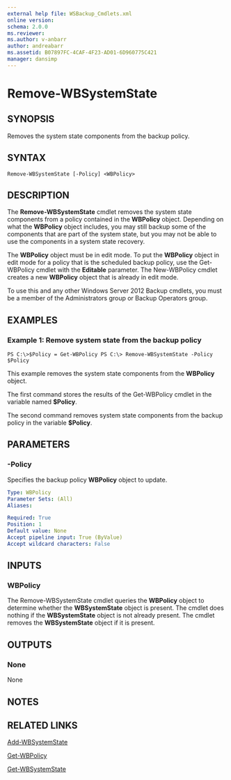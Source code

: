 ```yaml
---
external help file: WSBackup_Cmdlets.xml
online version: 
schema: 2.0.0
ms.reviewer:
ms.author: v-anbarr
author: andreabarr
ms.assetid: B07897FC-4CAF-4F23-AD01-6D960775C421
manager: dansimp
---
```


# Remove-WBSystemState

## SYNOPSIS
Removes the system state components from the backup policy.

## SYNTAX

```
Remove-WBSystemState [-Policy] <WBPolicy>
```

## DESCRIPTION
The **Remove-WBSystemState** cmdlet removes the system state components from a policy contained in the **WBPolicy** object.
Depending on what the **WBPolicy** object includes, you may still backup some of the components that are part of the system state, but you may not be able to use the components in a system state recovery.

The **WBPolicy** object must be in edit mode.
To put the **WBPolicy** object in edit mode for a policy that is the scheduled backup policy, use the Get-WBPolicy cmdlet with the **Editable** parameter.
The New-WBPolicy cmdlet creates a new **WBPolicy** object that is already in edit mode.

To use this and any other Windows Server 2012 Backup cmdlets, you must be a member of the Administrators group or Backup Operators group.

## EXAMPLES

### Example 1: Remove system state from the backup policy
```
PS C:\>$Policy = Get-WBPolicy PS C:\> Remove-WBSystemState -Policy $Policy
```

This example removes the system state components from the **WBPolicy** object.

The first command stores the results of the Get-WBPolicy cmdlet in the variable named **$Policy**.

The second command removes system state components from the backup policy in the variable **$Policy**.

## PARAMETERS

### -Policy
Specifies the backup policy **WBPolicy** object to update.

```yaml
Type: WBPolicy
Parameter Sets: (All)
Aliases: 

Required: True
Position: 1
Default value: None
Accept pipeline input: True (ByValue)
Accept wildcard characters: False
```

## INPUTS

### WBPolicy
The Remove-WBSystemState cmdlet queries the **WBPolicy** object to determine whether the **WBSystemState** object is present.
The cmdlet does nothing if the **WBSystemState** object is not already present.
The cmdlet removes the **WBSystemState** object if it is present.

## OUTPUTS

### None
None

## NOTES

## RELATED LINKS

[Add-WBSystemState](./Add-WBSystemState.md)

[Get-WBPolicy](./Get-WBPolicy.md)

[Get-WBSystemState](./Get-WBSystemState.md)

